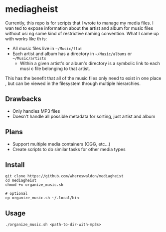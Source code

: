 # mediagheist

Currently, this repo is for scripts that I wrote to manage my media files. I wan
ted to expose information about the artist and album for music files without usi
ng some kind of restrictive naming convention. What I came up with works like th
is:

- All music files live in `~/Music/flat`
- Each artist and album has a directory in `~/Music/albums` or `~/Music/artists`
  - Within a given artist's or album's directory is a symbolic link to each musi
c file belonging to that artist.

This has the benefit that all of the music files only need to exist in one place
, but can be viewed in the filesystem through multiple hierarchies.

## Drawbacks

- Only handles MP3 files
- Doesn't handle all possible metadata for sorting, just artist and album

## Plans

- Support multiple media containers (OGG, etc...)
- Create scripts to do similar tasks for other media types

## Install

```
git clone https://github.com/whereswaldon/mediagheist
cd mediagheist
chmod +x organize_music.sh

# optional
cp organize_music.sh ~/.local/bin
```

## Usage

```
./organize_music.sh <path-to-dir-with-mp3s>
```
